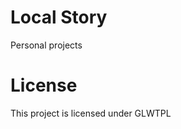 # Local Story
Personal projects

# License
This project is licensed under GLWTPL

[GLWTPL]: https://github.com/me-shaon/GLWTPL/blob/master/LICENSE